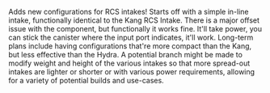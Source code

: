 Adds new configurations for RCS intakes! Starts off with a simple in-line intake, functionally identical to the Kang RCS Intake.
There is a major offset issue with the component, but functionally it works fine. It'll take power, you can stick the canister where the input port indicates, it'll work.
Long-term plans include having configurations that're more compact than the Kang, but less effective than the Hydra.
A potential branch might be made to modify weight and height of the various intakes so that more spread-out intakes are lighter or shorter or with various power requirements, allowing for a variety of potential builds and use-cases.
